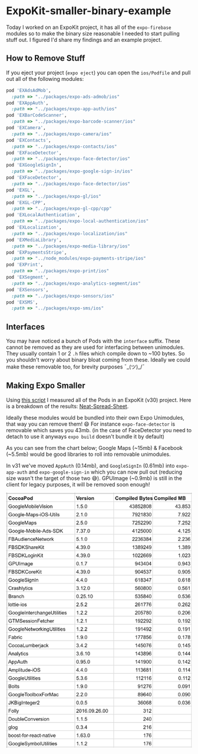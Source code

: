 # ExpoKit-smaller-binary-example

Today I worked on an ExpoKit project, it has all of the `expo-firebase` modules so to make the binary size reasonable I needed to start pulling stuff out. I figured I'd share my findings and an example project. 

## How to Remove Stuff

If you eject your project (`expo eject`) you can open the `ios/Podfile` and pull out all of the following modules:

```rb
pod 'EXAdsAdMob',
  :path => "../packages/expo-ads-admob/ios"
pod 'EXAppAuth',
  :path => "../packages/expo-app-auth/ios"
pod 'EXBarCodeScanner',
  :path => "../packages/expo-barcode-scanner/ios"
pod 'EXCamera',
  :path => "../packages/expo-camera/ios"
pod 'EXContacts',
  :path => "../packages/expo-contacts/ios"
pod 'EXFaceDetector',
  :path => "../packages/expo-face-detector/ios"
pod 'EXGoogleSignIn',
  :path => "../packages/expo-google-sign-in/ios"
pod 'EXFaceDetector',
  :path => "../packages/expo-face-detector/ios"
pod 'EXGL',
  :path => "../packages/expo-gl/ios"
pod 'EXGL-CPP',
  :path => "../packages/expo-gl-cpp/cpp"
pod 'EXLocalAuthentication',
  :path => "../packages/expo-local-authentication/ios"
pod 'EXLocalization',
  :path => "../packages/expo-localization/ios"
pod 'EXMediaLibrary',
  :path => "../packages/expo-media-library/ios"
pod 'EXPaymentsStripe',
  :path => "../node_modules/expo-payments-stripe/ios"
pod 'EXPrint',
  :path => "../packages/expo-print/ios"
pod 'EXSegment',
  :path => "../packages/expo-analytics-segment/ios"
pod 'EXSensors',
  :path => "../packages/expo-sensors/ios"
pod 'EXSMS',
  :path => "../packages/expo-sms/ios"
```

## Interfaces 

You may have noticed a bunch of Pods with the `interface` suffix. These cannot be removed as they are used for interfacing between unimodules. They usually contain 1 or 2 `.h` files which compile down to ~100 bytes. So you shouldn't worry about binary bloat coming from these. Ideally we could make these removable too, for brevity purposes ¯\_(ツ)_/¯ 

## Making Expo Smaller

Using [this script](https://github.com/google/cocoapods-size) I measured all of the Pods in an ExpoKit (v30) project. 
Here is a breakdown of the results: [Neat-Spread-Sheet](https://docs.google.com/spreadsheets/d/1klwEJoVJ6mvNqGFniF_QKnwK5_kfRMLDM_FopFnnd7E/edit?usp=sharing).

Ideally these modules would be bundled into their own Expo Unimodules, that way you can remove them! 😄 For instance `expo-face-detector` is removable which saves you 43mb. (in the case of FaceDetector you need to detach to use it anyways `expo build` doesn't bundle it by default)

As you can see from the chart below; Google Maps (~15mb) & Facebook (~5.5mb) would be good libraries to roll into removable unimodules.

In v31 we've moved `AppAuth` (0.14mb), and `GoogleSignIn` (0.61mb) into `expo-app-auth` and `expo-google-sign-in` which you can now pull out (reducing size wasn't the target of those two 😅). 
GPUImage (~0.9mb) is still in the client for legacy purposes, it will be removed soon enough!

![picture so the readme looks fuller](https://github.com/EvanBacon/ExpoKit-smaller-binary-example/blob/master/assets/cocoapod_preview.png?raw=true)
